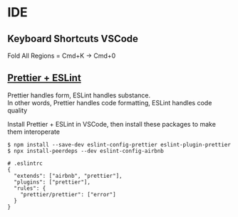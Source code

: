 # IDE

## Keyboard Shortcuts VSCode
Fold All Regions = Cmd+K -> Cmd+0
## [Prettier + ESLint](https://www.robinwieruch.de/prettier-eslint/)

Prettier handles form, ESLint handles substance.
<br>In other words, Prettier handles code formatting, ESLint handles code quality

Install Prettier + ESLint in VSCode, then install these packages to make them interoperate

```
$ npm install --save-dev eslint-config-prettier eslint-plugin-prettier
$ npx install-peerdeps --dev eslint-config-airbnb
```

```
# .eslintrc
{
  "extends": ["airbnb", "prettier"],
  "plugins": ["prettier"],
  "rules": {
    "prettier/prettier": ["error"]
  }
}
```
